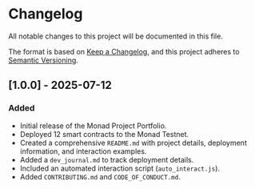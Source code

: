 # Changelog

All notable changes to this project will be documented in this file.

The format is based on [Keep a Changelog](https://keepachangelog.com/en/1.0.0/),
and this project adheres to [Semantic Versioning](https://semver.org/spec/v2.0.0.html).

## [1.0.0] - 2025-07-12

### Added
- Initial release of the Monad Project Portfolio.
- Deployed 12 smart contracts to the Monad Testnet.
- Created a comprehensive `README.md` with project details, deployment information, and interaction examples.
- Added a `dev_journal.md` to track deployment details.
- Included an automated interaction script (`auto_interact.js`).
- Added `CONTRIBUTING.md` and `CODE_OF_CONDUCT.md`.